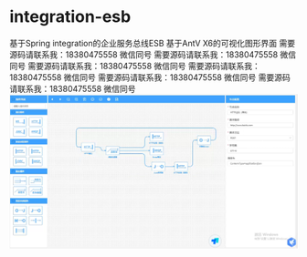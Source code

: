 # integration-esb
基于Spring integration的企业服务总线ESB
基于AntV X6的可视化图形界面
需要源码请联系我：18380475558 微信同号
需要源码请联系我：18380475558 微信同号
需要源码请联系我：18380475558 微信同号
需要源码请联系我：18380475558 微信同号
需要源码请联系我：18380475558 微信同号
需要源码请联系我：18380475558 微信同号
![Image text](1.png) 
